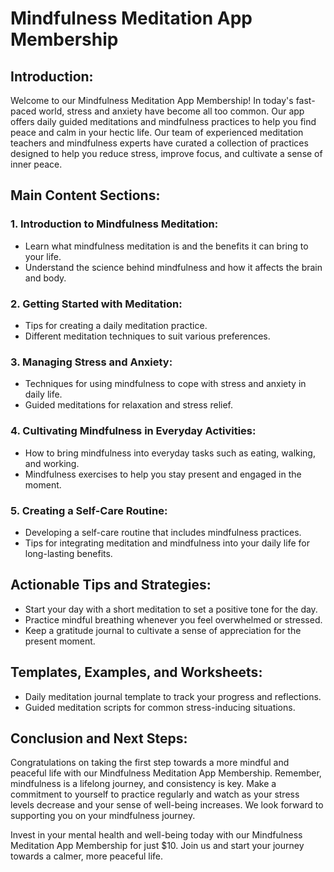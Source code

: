 # Mindfulness Meditation App Membership

## Introduction:
Welcome to our Mindfulness Meditation App Membership! In today's fast-paced world, stress and anxiety have become all too common. Our app offers daily guided meditations and mindfulness practices to help you find peace and calm in your hectic life. Our team of experienced meditation teachers and mindfulness experts have curated a collection of practices designed to help you reduce stress, improve focus, and cultivate a sense of inner peace.

## Main Content Sections:

### 1. Introduction to Mindfulness Meditation:
- Learn what mindfulness meditation is and the benefits it can bring to your life.
- Understand the science behind mindfulness and how it affects the brain and body.

### 2. Getting Started with Meditation:
- Tips for creating a daily meditation practice.
- Different meditation techniques to suit various preferences.

### 3. Managing Stress and Anxiety:
- Techniques for using mindfulness to cope with stress and anxiety in daily life.
- Guided meditations for relaxation and stress relief.

### 4. Cultivating Mindfulness in Everyday Activities:
- How to bring mindfulness into everyday tasks such as eating, walking, and working.
- Mindfulness exercises to help you stay present and engaged in the moment.

### 5. Creating a Self-Care Routine:
- Developing a self-care routine that includes mindfulness practices.
- Tips for integrating meditation and mindfulness into your daily life for long-lasting benefits.

## Actionable Tips and Strategies:
- Start your day with a short meditation to set a positive tone for the day.
- Practice mindful breathing whenever you feel overwhelmed or stressed.
- Keep a gratitude journal to cultivate a sense of appreciation for the present moment.

## Templates, Examples, and Worksheets:
- Daily meditation journal template to track your progress and reflections.
- Guided meditation scripts for common stress-inducing situations.

## Conclusion and Next Steps:
Congratulations on taking the first step towards a more mindful and peaceful life with our Mindfulness Meditation App Membership. Remember, mindfulness is a lifelong journey, and consistency is key. Make a commitment to yourself to practice regularly and watch as your stress levels decrease and your sense of well-being increases. We look forward to supporting you on your mindfulness journey.

Invest in your mental health and well-being today with our Mindfulness Meditation App Membership for just $10. Join us and start your journey towards a calmer, more peaceful life.